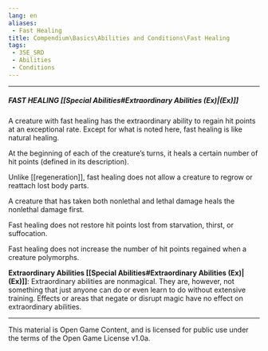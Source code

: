 ```yaml
---
lang: en
aliases:
 - Fast Healing
title: Compendium\Basics\Abilities and Conditions\Fast Healing
tags: 
 - 35E_SRD
 - Abilities
 - Conditions
---
```


---


##### FAST HEALING [[Special Abilities#Extraordinary Abilities (Ex)|(Ex)]]

A creature with fast healing has the extraordinary ability to regain hit points at an exceptional rate. Except for what is noted here, fast healing is like natural healing.

At the beginning of each of the creature’s turns, it heals a certain number of hit points (defined in its description).

Unlike [[regeneration]], fast healing does not allow a creature to regrow or reattach lost body parts.

A creature that has taken both nonlethal and lethal damage heals the nonlethal damage first.

Fast healing does not restore hit points lost from starvation, thirst, or suffocation.

Fast healing does not increase the number of hit points regained when a creature polymorphs.


**Extraordinary Abilities [[Special Abilities#Extraordinary Abilities (Ex)|(Ex)]]**: Extraordinary abilities are nonmagical. They are, however, not something that just anyone can do or even learn to do without extensive training. Effects or areas that negate or disrupt magic have no effect on extraordinary abilities.



---



This material is Open Game Content, and is licensed for public use under the terms of the Open Game License v1.0a.

